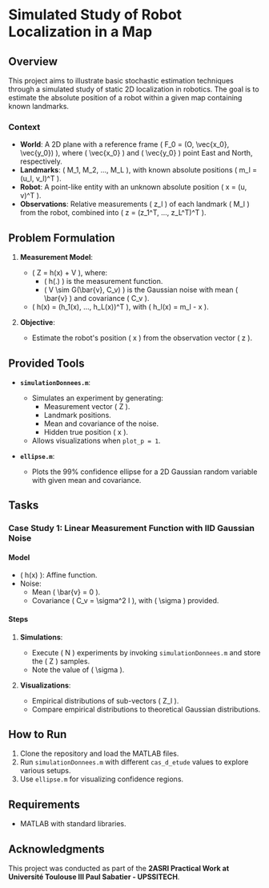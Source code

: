 # Simulated Study of Robot Localization in a Map

## Overview

This project aims to illustrate basic stochastic estimation techniques through a simulated study of static 2D localization in robotics. The goal is to estimate the absolute position of a robot within a given map containing known landmarks.

### Context
- **World**: A 2D plane with a reference frame \( F_0 = (O, \vec{x_0}, \vec{y_0}) \), where \( \vec{x_0} \) and \( \vec{y_0} \) point East and North, respectively.
- **Landmarks**: \( M_1, M_2, ..., M_L \), with known absolute positions \( m_l = (u_l, v_l)^T \).
- **Robot**: A point-like entity with an unknown absolute position \( x = (u, v)^T \).
- **Observations**: Relative measurements \( z_l \) of each landmark \( M_l \) from the robot, combined into \( z = (z_1^T, ..., z_L^T)^T \).

## Problem Formulation

1. **Measurement Model**:
   - \( Z = h(x) + V \), where:
     - \( h(.) \) is the measurement function.
     - \( V \sim G(\bar{v}, C_v) \) is the Gaussian noise with mean \( \bar{v} \) and covariance \( C_v \).
   - \( h(x) = (h_1(x), ..., h_L(x))^T \), with \( h_l(x) = m_l - x \).

2. **Objective**:
   - Estimate the robot's position \( x \) from the observation vector \( z \).

## Provided Tools

- **`simulationDonnees.m`**:
  - Simulates an experiment by generating:
    - Measurement vector \( Z \).
    - Landmark positions.
    - Mean and covariance of the noise.
    - Hidden true position \( x \).
  - Allows visualizations when `plot_p = 1`.

- **`ellipse.m`**:
  - Plots the 99% confidence ellipse for a 2D Gaussian random variable with given mean and covariance.

## Tasks

### Case Study 1: Linear Measurement Function with IID Gaussian Noise

#### Model
- \( h(x) \): Affine function.
- Noise:
  - Mean \( \bar{v} = 0 \).
  - Covariance \( C_v = \sigma^2 I \), with \( \sigma \) provided.

#### Steps
1. **Simulations**:
   - Execute \( N \) experiments by invoking `simulationDonnees.m` and store the \( Z \) samples.
   - Note the value of \( \sigma \).

2. **Visualizations**:
   - Empirical distributions of sub-vectors \( Z_l \).
   - Compare empirical distributions to theoretical Gaussian distributions.

## How to Run

1. Clone the repository and load the MATLAB files.
2. Run `simulationDonnees.m` with different `cas_d_etude` values to explore various setups.
3. Use `ellipse.m` for visualizing confidence regions.

## Requirements

- MATLAB with standard libraries.

## Acknowledgments

This project was conducted as part of the **2ASRI Practical Work at Université Toulouse III Paul Sabatier - UPSSITECH**.

